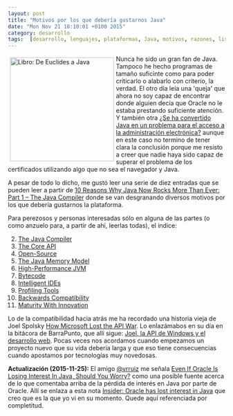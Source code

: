 ```yaml
---
layout: post
title: "Motivos por los que debería gustarnos Java"
date: "Mon Nov 21 18:10:01 +0100 2015"
category: desarrollo
tags:  [desarrollo, lenguajes, plataformas, Java, motivos, razones, listas]
---
```






<a href="https://www.flickr.com/photos/fernand0/1258470901/" title="Java al final del camino"><img src="https://c2.staticflickr.com/2/1054/1258470901_bc297e80cd_m.jpg" width="240"  alt="Libro: De Euclides a Java" style="float:left; margin:5px"></a> 
Nunca he sido un gran fan de Java. Tampoco he hecho programas de tamaño suficinte como para poder criticarlo o alabarlo con criterio, la verdad. El otro día leía una 'queja' que ahora no soy capaz de encontrar donde alguien decía que Oracle no le estaba prestando suficiente atención. Y también otra [¿Se ha convertido Java en un problema para el acceso a la administración electrónica?](http://www.pymesyautonomos.com/tecnologia/se-ha-convertido-java-en-un-problema-para-el-acceso-a-la-administracion-electronica) aunque en este caso no termino de tener clara la conclusión porque me resisto a creer que nadie haya sido capaz de superar el problema de los certificados utilizando algo que no sea el navegador y Java.

A pesar de todo lo dicho, me gustó leer una serie de diez entradas que se pueden leer a partir de [10 Reasons Why Java Now Rocks More Than Ever: Part 1 – The Java Compiler](http://zeroturnaround.com/rebellabs/10-reasons-why-java-now-rocks-more-than-ever-part-1-the-java-compiler/) donde se van desgranando diversos motivos por los que debería gustarnos la plataforma.

Para perezosos y personas interesadas sólo en alguna de las partes (o como anzuelo para, a partir de ahí, leerlas todas), el índice:

2. [The Java Compiler](http://zeroturnaround.com/rebellabs/10-reasons-why-java-now-rocks-more-than-ever-part-1-the-java-compiler/)
2. [The Core API](http://zeroturnaround.com/rebellabs/10-reasons-why-java-rocks-more-than-ever-part-2-the-core-api/)
2. [Open-Source](http://zeroturnaround.com/rebellabs/10-reasons-why-java-rocks-more-than-ever-part-3-open-source/)
2. [The Java Memory Model](http://zeroturnaround.com/rebellabs/10-reasons-why-java-rocks-more-than-ever-part-4-the-java-memory-model/)
2. [High-Performance JVM](http://zeroturnaround.com/rebellabs/10-reasons-why-java-rocks-more-than-ever-part-5-high-performance-jvm/)
2. [Bytecode](http://zeroturnaround.com/rebellabs/10-reasons-why-java-rocks-more-than-ever-part-6-bytecode/)
2. [Intelligent IDEs](http://zeroturnaround.com/rebellabs/10-reasons-why-java-rocks-more-than-ever-part-7-intelligent-ides/)
2. [Profiling Tools](http://zeroturnaround.com/rebellabs/10-reasons-why-java-rocks-more-than-ever-part-8-profiling-tools/)
2. [Backwards Compatibility](http://zeroturnaround.com/rebellabs/10-reasons-why-java-rocks-more-than-ever-part-9-backwards-compatibility/)
2. [Maturity With Innovation](http://zeroturnaround.com/rebellabs/10-reasons-why-java-rocks-more-than-ever-part-10-maturity-with-innovation/)

Lo de la compatibilidad hacia atrás me ha recordado una historia vieja de Joel Spolsky [How Microsoft Lost the API War](http://www.joelonsoftware.com/articles/APIWar.html). Lo enlazámabos en su día en la bitácora de BarraPunto, que allí sigue: [Joel, la API de Windows y el desarrollo web](http://barrapunto.com/~fernand0/journal/5460). Pocas veces nos acordamos cuando empezamos un proyecto nuevo que su vida debería larga y que eso tiene consecuencias cuando apostamos por tecnologías muy novedosas.

**Actualización (2015-11-25):** El amigo [@vrruiz](http://twitter.com/vrruiz) me señala [Even If Oracle Is Losing Interest In Java, Should You Worry?](http://www.jasonwhaley.com/post/java-evangelist-release-reaction/) como una posible fuente acerca de lo que comentaba arriba de la pérdida de interés en Java por parte de Oracle. Allí se enlaza a esta nota [Insider: Oracle has lost interest in Java](http://www.infoworld.com/article/2987529/java/insider-oracle-lost-interest-in-java.html) que creo que es la que yo vi en su momento. Quede aquí referenciada por completitud.

